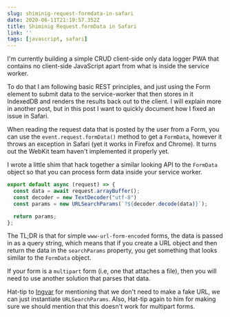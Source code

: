 ```yaml
---
slug: shiminig-request-formdata-in-safari
date: 2020-06-11T21:19:57.352Z
title: Shiminig Request.formData in Safari
link: ''
tags: [javascript, safari]
---
```


I'm currently building a simple CRUD client-side only data logger PWA that contains no client-side JavaScript apart from what is inside the service worker.&nbsp;

To do that I am following basic REST principles, and just using the Form element to submit data to the service-worker that then stores in it IndexedDB and renders the results back out to the client. I will explain more in another post, but in this post I want to quickly document how I fixed an issue in Safari.

When reading the request data that is posted by the user from a Form, you can use the `event.request.formData()` method to get a `FormData`, however it throws an exception in Safari (yet it works in Firefox and Chrome). It turns out the WebKit team haven't implemented it properly yet.

I wrote a little shim that hack together a similar looking API to the `FormData` object so that you can process form data inside your service worker.

```JavaScript
export default async (request) => {
  const data = await request.arrayBuffer();
  const decoder = new TextDecoder("utf-8")
  const params = new URLSearchParams(`?${decoder.decode(data)}`);

  return params;
};
```

The TL;DR is that for simple `www-url-form-encoded` forms, the data is passed in as a query string, which means that if you create a URL object and then return the data in the `searchParams` property, you get something that looks similar to the `FormData` object.

If your form is a `multipart` form (i.e, one that attaches a file), then you will need to use another solution that parses that data.

Hat-tip to [Ingvar](https://twitter.com/RReverser) for mentioning that we don't need to make a fake URL, we can just instantiate `URLSearchParams`.  Also, Hat-tip again to him for making sure we should mention that this doesn't work for multipart forms.

